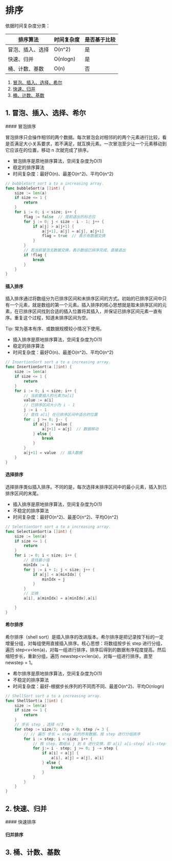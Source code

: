 # 排序

依据时间复杂度分类：

| 排序算法 | 时间复杂度 | 是否基于比较 |
| ---------------- | ---------- | ------------ |
| 冒泡、插入、选择 | O(n^2)     | 是           |
| 快速、归并       | O(nlogn)   | 是           |
| 桶、计数、基数   | O(n)       | 否           |


1. [冒泡、插入、选择、希尔](#link1)
2. [快速、归并](#link2)
3. [桶、计数、基数](#link3)


<h2><span id="link1">1. 冒泡、插入、选择、希尔</span></h2>
#### 冒泡排序

冒泡排序只会操作相邻的两个数据。每次冒泡会对相邻的的两个元素进行比较，看是否满足大小关系要求，若不满足，就互换元素。一次冒泡至少让一个元素移动到它应该在的位置，移动 n 次就完成了排序。

* 冒泡排序是原地排序算法，空间复杂度为O(1)
* 稳定的排序算法
* 时间复杂度：最好O(n)、最差O(n^2)、平均O(n^2)

```go
// bubbleSort sort a to a increasing array.
func bubbleSort(a []int) {
	size := len(a)
	if size <= 1 {
		return
	}
	for i := 0; i < size; i++ {
		flag := false  // 提前退出的标志位
		for j := 0; j < size - i - 1; j++ {
			if a[j] > a[j+1] {
				a[j+1], a[j] = a[j], a[j+1]
				flag = true  // 表示有数据交换
			}
		}
		// 若当前冒泡无数据交换，表示数组已排序完成，直接退出
		if !flag {
			break
		}
	}
}
```

#### 插入排序

插入排序通过将数组分为已排序区间和未排序区间的方式。初始的已排序区间中只有一个元素，就是数组的第一个元素。插入排序的核心思想就是取未排序区间的元素，在已排序区间找到合适的插入位置将其插入，并保证已排序区间元素一直有序。重复这个过程，知道未排序区间为空。

Tip: 常为基本有序、或数据规模较小情况下使用。

* 插入排序是原地排序算法，空间复杂度为O(1)
* 稳定的排序算法
* 时间复杂度：最好O(n)、最差O(n^2)、平均O(n^2)

```go
// InsertionSort sort a to a increasing array.
func InsertionSort(a []int) {
	size := len(a)
	if size <= 1 {
		return
	}
	for i := 0; i < size; i++ {
	    // 当前要插入的元素为a[i]
		value := a[i]
		// 已排序区间大小为 i - 1
		j := i - 1
	    // 查找 a[i] 在已排序区间中适合的位置
		for ; j >= 0; j-- {
			if a[j] > value {
				a[j+1] = a[j]  // 数据移动
			} else {
				break
			}
		}
		a[j+1] = value  // 插入数据
	}
}
```

#### 选择排序

选择排序类似插入排序。不同的是，每次选择未排序区间中的最小元素，插入到已排序区间的末尾。

* 插入排序是原地排序算法，空间复杂度为O(1)
* 不稳定的排序算法
* 时间复杂度：最好O(n^2)、最差O(n^2)、平均O(n^2)

```go
// SelectionSort sort a to a increasing array.
func SelectionSort(a []int) {
	size := len(a)
	if size <= 1 {
		return
	}
	for i := 0; i < size; i++ {
		// 查找最小值
		minIdx := i
		for j := i + 1; j < size; j++ {
			if a[j] < a[minIdx] {
				minIdx = j
			}
		}
		// 交换
		a[i], a[minIdx] = a[minIdx],a[i]

	}
}
```

#### 希尔排序

希尔排序（shell sort）是插入排序的改进版本。希尔排序是把记录按下标的一定增量分组，对每组使用直接插入排序。核心思想：将数组按步长 step 进行分组，遍历 step<v<len(a)，对每一组进行排序，排序后得到的数据有序程度提高。然后缩短步长，重新分组，遍历 newstep<v<len(a)，对每一组进行排序。直至 newstep = 1。

* 希尔排序是原地排序算法，空间复杂度为O(1)
* 不稳定的排序算法
* 时间复杂度：最好-根据步长序列的不同而不同、最差O(n^2)、平均O(nlogn)

```go
// ShellSort sort a to a increasing array.
func ShellSort(a []int) {
	size := len(a)
	if size <= 1 {
		return
	}
	// 步长 step ，选择 n/3
	for step := size/3; step > 0; step /= 3 {
		// // 遍历 步长 = step 后的所有数据，按 step 进行分组排序
		for i := step; i < size; i++ {
			// 按 step，数组从 j 到 0 进行交换，即 a[i] a[i-step] a[i-step-step] ... 进行比较
			for j:= i - step; j >= 0; j -= step {
				if a[i] < a[j] {
					a[i], a[j] = a[j], a[i]
				} else {
					break
				}
			}
		}
	}
}
```

<h2><span id="link12">2. 快速、归并</span></h2>
#### 快速排序

#### 归并排序

<h2><span id="link12">3. 桶、计数、基数</span></h2>